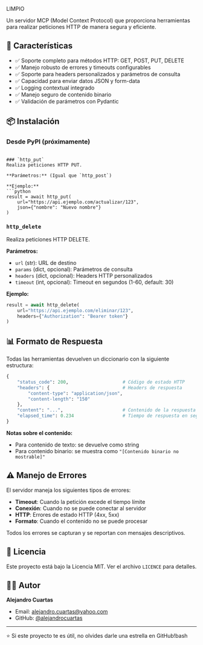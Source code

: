 LIMPIO

Un servidor MCP (Model Context Protocol) que proporciona herramientas para realizar peticiones HTTP de manera segura y eficiente.

## 🚀 Características

- ✅ Soporte completo para métodos HTTP: GET, POST, PUT, DELETE
- ✅ Manejo robusto de errores y timeouts configurables
- ✅ Soporte para headers personalizados y parámetros de consulta
- ✅ Capacidad para enviar datos JSON y form-data
- ✅ Logging contextual integrado
- ✅ Manejo seguro de contenido binario
- ✅ Validación de parámetros con Pydantic

## 📦 Instalación

### Desde PyPI (próximamente)
```

### `http_put`
Realiza peticiones HTTP PUT.

**Parámetros:** (Igual que `http_post`)

**Ejemplo:**
```python
result = await http_put(
    url="https://api.ejemplo.com/actualizar/123",
    json={"nombre": "Nuevo nombre"}
)
```

### `http_delete`
Realiza peticiones HTTP DELETE.

**Parámetros:**
- `url` (str): URL de destino
- `params` (dict, opcional): Parámetros de consulta
- `headers` (dict, opcional): Headers HTTP personalizados
- `timeout` (int, opcional): Timeout en segundos (1-60, default: 30)

**Ejemplo:**
```python
result = await http_delete(
    url="https://api.ejemplo.com/eliminar/123",
    headers={"Authorization": "Bearer token"}
)
```

## 📊 Formato de Respuesta

Todas las herramientas devuelven un diccionario con la siguiente estructura:

```python
{
    "status_code": 200,                    # Código de estado HTTP
    "headers": {                           # Headers de respuesta
        "content-type": "application/json",
        "content-length": "150"
    },
    "content": "...",                      # Contenido de la respuesta
    "elapsed_time": 0.234                  # Tiempo de respuesta en segundos
}
```

**Notas sobre el contenido:**
- Para contenido de texto: se devuelve como string
- Para contenido binario: se muestra como `"[Contenido binario no mostrable]"`

## ⚠️ Manejo de Errores

El servidor maneja los siguientes tipos de errores:

- **Timeout**: Cuando la petición excede el tiempo límite
- **Conexión**: Cuando no se puede conectar al servidor
- **HTTP**: Errores de estado HTTP (4xx, 5xx)
- **Formato**: Cuando el contenido no se puede procesar

Todos los errores se capturan y se reportan con mensajes descriptivos.

## 📄 Licencia

Este proyecto está bajo la Licencia MIT. Ver el archivo `LICENCE` para detalles.

## 👨‍💻 Autor

**Alejandro Cuartas**
- Email: alejandro.cuartas@yahoo.com
- GitHub: [@alejandrocuartas](https://github.com/alejandrocuartas)

---

⭐ Si este proyecto te es útil, no olvides darle una estrella en GitHub!bash
